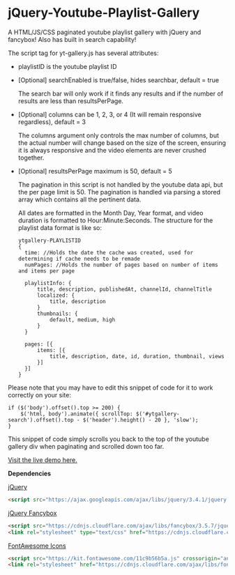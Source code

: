 # jQuery-Youtube-Playlist-Gallery
A HTML/JS/CSS paginated youtube playlist gallery with jQuery and fancybox! Also has built in search capability!

The script tag for yt-gallery.js has several attributes:

 - playlistID is the youtube playlist ID

 - [Optional] searchEnabled is true/false, hides searchbar, default = true
 
      The search bar will only work if it finds any results and if the number of results are less than resultsPerPage.
  
 - [Optional] columns can be 1, 2, 3, or 4 (It will remain responsive regardless), default = 3
 
      The columns argument only controls the max number of columns, but the actual number will change based on the
      size of the screen, ensuring it is always responsive and the video elements are never crushed together.
 
 - [Optional] resultsPerPage maximum is 50, default = 5
 
      The pagination in this script is not handled by the youtube data api, but the per page limit is 50. The pagination is handled via parsing a stored array which contains all       the pertinent data.
      
      All dates are formatted in the Month Day, Year format, and video duration is formatted to Hour:Minute:Seconds. The structure for the playlist data format is like so:
      ```
      ytgallery-PLAYLISTID
      {
        time: //Holds the date the cache was created, used for determining if cache needs to be remade
        numPages: //Holds the number of pages based on number of items and items per page
        
        playlistInfo: {
            title, description, publishedAt, channelId, channelTitle
            localized: {
                title, description
            }
            thumbnails: {
                default, medium, high
            }
        }
        
        pages: [{
            items: [{
                title, description, date, id, duration, thumbnail, views
            }]
        }]
      }
      ```
  
Please note that you may have to edit this snippet of code for it to work correctly on your site:
 ```
 if ($('body').offset().top >= 200) {
     $('html, body').animate({ scrollTop: $('#ytgallery-search').offset().top - $('header').height() - 20 }, 'slow');
 }
 ```
 This snippet of code simply scrolls you back to the top of the youtube gallery div when paginating and scrolled down too far.
 
[Visit the live demo here.](https://miromanestar.github.io/jQuery-Youtube-Playlist-Gallery/)

**Dependencies**

<a href="https://jquery.com/">jQuery</a>
```html
<script src="https://ajax.googleapis.com/ajax/libs/jquery/3.4.1/jquery.min.js"></script>
```
<a href="https://fancyapps.com/fancybox/3/">jQuery Fancybox</a>
```html
<script src="https://cdnjs.cloudflare.com/ajax/libs/fancybox/3.5.7/jquery.fancybox.js"></script>
<link rel="stylesheet" type="text/css" href="https://cdnjs.cloudflare.com/ajax/libs/fancybox/3.5.7/jquery.fancybox.css">
```
<a href="https://fontawesome.com/">FontAwesome Icons</a>
```html
<script src="https://kit.fontawesome.com/11c9b56b5a.js" crossorigin="anonymous"></script>
<link rel="stylesheet" href="https://cdnjs.cloudflare.com/ajax/libs/font-awesome/4.7.0/css/font-awesome.min.css">
```
